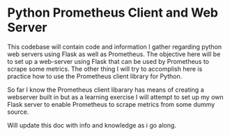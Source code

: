 # Python Prometheus Client and Web Server

This codebase will contain code and information I gather regarding python web servers using Flask as well as Prometheus. The objective here will be to set up a web-server using Flask that can be used by Prometheus to scrape some metrics. The other thing I will try to accomplish here is practice how to use the Prometheus client library for Python.

So far I know the Prometheus client libarary has means of creating a webserver built in but as a learning exercise I will attempt to set up my own Flask server to enable Prometheus to scrape metrics from some dummy source.

Will update this doc with info and knowledge as i go along.
